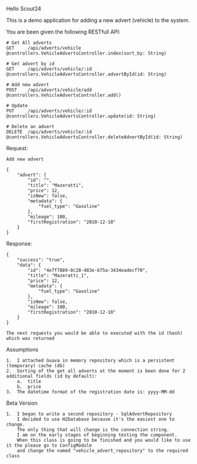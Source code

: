 Hello Scout24

This is a demo application for adding a new advert (vehicle) to the system.

You are been given the following RESTfull API:
    
    # Get All adverts
    GET     /api/adverts/vehicle            @controllers.VehicleAdvertsController.index(sort_by: String)
    
    # Get advert by id
    GET     /api/adverts/vehicle/:id        @controllers.VehicleAdvertsController.advertById(id: String)
    
    # Add new advert
    POST    /api/adverts/vehicle/add        @controllers.VehicleAdvertsController.add()
    
    # Update
    PUT     /api/adverts/vehicle/:id        @controllers.VehicleAdvertsController.update(id: String)
    
    # Delete an advert
    DELETE  /api/adverts/vehicle/:id        @controllers.VehicleAdvertsController.deleteAdvertById(id: String)

Request:
    
    Add new advert
    
    {
    	"advert": {
    		"id": "",
    		"title": "Mazeratti",
    		"price": 12,
            "isNew": false,
            "metadata": {
            	"fuel_type": "Gasoline"
            },
            "mileage": 100,
            "firstRegistration": "2010-12-10"
    	}
    }
    
Response:
    
    {
        "success": "true",
        "data": {
            "id": "4e7f7889-8c28-483e-b75a-3434eadecf70",
            "title": "Mazeratti_1",
            "price": 12,
            "metadata": {
                "fuel_type": "Gasoline"
            },
            "isNew": false,
            "mileage": 100,
            "firstRegistration": "2010-12-10"
        }
    }
    
    The next requests you would be able to executed with the id (hash) which was returned


Assumptions

    1.  I attached Guava in memory repository which is a persistent (temporary) cache (db)
    2.  Sorting of the get all adverts at the moment is been done for 2 additional fields (id by default):
        a.  title
        b.  price
    3.  The datetime format of the registration date is: yyyy-MM-dd
        
Beta Version

    1.  I began to write a second repository - SqlAdvertRepository
        I decided to use H2Database because it's the easiest one to change. 
        The only thing that will change is the connection string.
        I am on the early stages of beginning testing the component.
        When this class is going to be finished and you would like to use it the please go to ConfigModule
        and change the named "vehicle_advert_repository" to the required class  